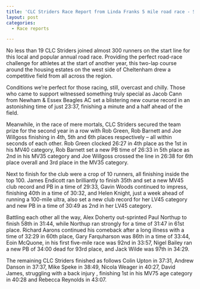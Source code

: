 ```yaml
---
title: 'CLC Striders Race Report from Linda Franks 5 mile road race - Sunday 19 January 2025'
layout: post
categories:
  - Race reports

---
```


No less than 19 CLC Striders joined almost 300 runners on the start line for this local and popular annual road race. Providing the perfect road-race challenge for athletes at the start of another year, this two-lap course around the housing estates on the west side of Cheltenham drew a competitive field from all across the region.


Conditions we’re perfect for those racing, still, overcast and chilly. Those who came to support witnessed something truly special as Jacob Cann from Newham & Essex Beagles AC set a blistering new course record in an astonishing time of just 23:37, finishing a minute and a half ahead of the field.


Meanwhile, in the race of mere mortals, CLC Striders secured the team prize for the second year in a row with Rob Green, Rob Barnett and Joe Willgoss finishing in 4th, 5th and 6th places respectively – all within seconds of each other. Rob Green clocked 26:27 in 4th place as the 1st in his MV40 category, Rob Barnett set a new PB time of 26:33 in 5th place as 2nd in his MV35 category and Joe Willgoss crossed the line in 26:38 for 6th place overall and 3rd place in the MV35 category.


Next to finish for the club were a crop of 10 runners, all finishing inside the top 100. James Endicott ran brilliantly to finish 35th and set a new MV45 club record and PB in a time of 29:33, Gavin Woods continued to impress, finishing 40th in a time of 30:32, and Helen Knight, just a week ahead of running a 100-mile ultra, also set a new club record for her LV45 category and new PB in a time of 30:49 as 2nd in her LV45 category.


Battling each other all the way, Alex Doherty out-sprinted Paul Northup to finish 58th in 31:44, while Northup ran strongly for a time of 31:47 in 61st place. Richard Aarons continued his comeback after a long illness with a time of 32:29 in 60th place, Gary Farquharson was 86th in a time of 33:44, Eoin McQuone, in his first five-mile race was 92nd in 33:57, Nigel Bailey ran a new PB of 34:00 dead for 93rd place, and Jack Wilde was 97th in 34:29.


The remaining CLC Striders finished as follows Colin Upton in 37:31, Andrew Danson in 37:37, Mike Speke in 38:49, Nicola Weager in 40:27, David James, struggling with a back injury , finishing 1st in his MV75 age category in 40:28 and Rebecca Reynolds in 43:07.